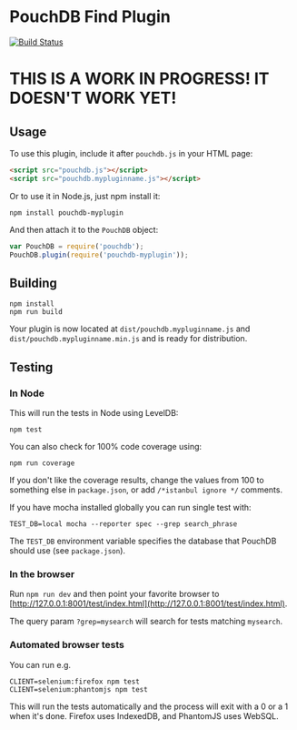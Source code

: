 PouchDB Find Plugin
=====

[![Build Status](https://travis-ci.org/nolanlawson/pouchdb-find.svg)](https://travis-ci.org/nolanlawson/pouchdb-find)

THIS IS A WORK IN PROGRESS! IT DOESN'T WORK YET!
===================

Usage
------

To use this plugin, include it after `pouchdb.js` in your HTML page:

```html
<script src="pouchdb.js"></script>
<script src="pouchdb.mypluginname.js"></script>
```

Or to use it in Node.js, just npm install it:

```
npm install pouchdb-myplugin
```

And then attach it to the `PouchDB` object:

```js
var PouchDB = require('pouchdb');
PouchDB.plugin(require('pouchdb-myplugin'));
```


Building
----
    npm install
    npm run build

Your plugin is now located at `dist/pouchdb.mypluginname.js` and `dist/pouchdb.mypluginname.min.js` and is ready for distribution.

Testing
----

### In Node

This will run the tests in Node using LevelDB:

    npm test
    
You can also check for 100% code coverage using:

    npm run coverage

If you don't like the coverage results, change the values from 100 to something else in `package.json`, or add `/*istanbul ignore */` comments.


If you have mocha installed globally you can run single test with:
```
TEST_DB=local mocha --reporter spec --grep search_phrase
```

The `TEST_DB` environment variable specifies the database that PouchDB should use (see `package.json`).

### In the browser

Run `npm run dev` and then point your favorite browser to [http://127.0.0.1:8001/test/index.html](http://127.0.0.1:8001/test/index.html).

The query param `?grep=mysearch` will search for tests matching `mysearch`.

### Automated browser tests

You can run e.g.

    CLIENT=selenium:firefox npm test
    CLIENT=selenium:phantomjs npm test

This will run the tests automatically and the process will exit with a 0 or a 1 when it's done. Firefox uses IndexedDB, and PhantomJS uses WebSQL.

